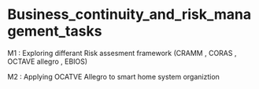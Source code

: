 # Business_continuity_and_risk_management_tasks

M1 : Exploring differant Risk assesment framework (CRAMM , CORAS , OCTAVE allegro , EBIOS)

M2 : Applying OCATVE Allegro to smart home system organiztion
